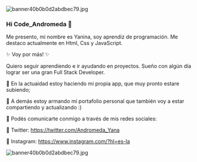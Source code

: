 <a><img src="https://s3.gifyu.com/images/banner40b0b0d2abdbec79.jpg" alt="banner40b0b0d2abdbec79.jpg" border="0" /></a>

### Hi Code_Andromeda 👋

Me presento, mi nombre es Yanina, soy aprendiz de programación. Me destaco actualmente en Html, Css y JavaScript.

✨ Voy por más! ✨

Quiero seguir aprendiendo e ir ayudando en proyectos. Sueño con algún día lograr ser una gran Full Stack Developer.

🌸 En la actuaidad estoy haciendo mi propia app, que muy pronto estare subiendo;

💖 A demás estoy armando mi portafolio personal que también voy a estar compartiendo y actualizando :)

💖 Podés comunicarte conmigo a través de mis redes sociales:

🌸 Twitter: https://twitter.com/Andromeda_Yana

🌸 Instagram: https://www.instagram.com/?hl=es-la


<a><img src="https://s3.gifyu.com/images/banner40b0b0d2abdbec79.jpg" alt="banner40b0b0d2abdbec79.jpg" border="0" /></a>
